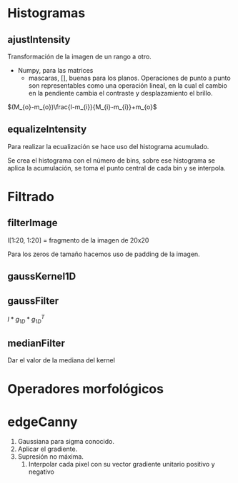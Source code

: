 # Histogramas
## ajustIntensity
Transformación de la imagen de un rango a otro.
- Numpy, para las matrices
	- mascaras, \[\], buenas para los planos.
Operaciones de punto a punto son representables como una operación lineal, en la cual el cambio en la pendiente cambia el contraste y desplazamiento el brillo.

$(M_{o}-m_{o})\frac{I-m_{i}}{M_{i}-m_{i}}+m_{o}$
## equalizeIntensity
Para realizar la ecualización se hace uso del histograma acumulado.

Se crea el histograma con el número de bins, sobre ese histograma se aplica la acumulación, se toma el punto central de cada bin y se interpola.
# Filtrado
## filterImage
I\[1:20, 1:20\] = fragmento de la imagen de 20x20

Para los zeros de tamaño hacemos uso de padding de la imagen.
## gaussKernel1D

## gaussFilter
$I*g_{1D}*g_{1D}^T$
## medianFilter
Dar el valor de la mediana del kernel
# Operadores morfológicos


# edgeCanny
1. Gaussiana para sigma conocido.
2. Aplicar el gradiente.
3. Supresión no máxima.
	1. Interpolar cada pixel con su vector gradiente unitario positivo y negativo